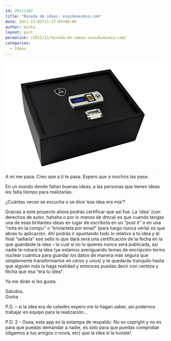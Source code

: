 ```yaml
---
id: 20111102
title: "Boveda de ideas: esaideaesmia.com"
date: 2011-11-02T11:27:07+00:00
author: Gorka
layout: post
permalink: /2011/11/boveda-de-ideas-esaideaesmia-com/
categories:
  - Ideas
---
```

<img style="margin: auto;" src="/public/img/2011/11/safety-vault.jpg" alt="Safety vault" />

A mí me pasa. Creo que a tí te pasa. Espero que a muchos les pase.

En un mundo donde faltan buenas ideas, a las personas que tienen ideas les falta tiempo para realizarlas.

¿Cuántas veces se escucha o se dice ‘esa idea era mía’?

Gracias a este proyecto ahora podrás certificar que así fue.
La ‘idea’ (con derechos de autor, hahaha o por lo menos de dmca) es que cuando tengas una de esas brillantes ideas en lugar de escribirla en un “post it” o en una “nota en la compu” o “enviartela por email” (para luego nunca verla) es que abras tu aplicación. Ahí podrás ir apuntando todo lo relativo a tú idea y al final “sellarla” ese sello lo que dará será una certificación de la fecha en la que guardaste la idea – la cual si no lo quieres nunca será publicada, así nadie te robará la idea (ya estamos averiguando temas de encripción termo nuclear cuántica para guardar los datos de manera más segura que simplemente transformarlos en ceros y unos) y te quedarás tranquilo hasta que alguien más la haga realidad y entonces puedas decir con certeza y fecha que esa “era tu idea”.

Ya me dirán si les gusta.

Saludos,<br />
Gorka

P.D. – si la idea era de ustedes espero me lo hagan saber, así podemos trabajar en equipo para la realización…

P.D. 2 - Osea, esta app es la estampa de respaldo. No es copright y no es para que puedas demandar a nadie, es sólo para que puedas comprobar (digamos a tus amigos o novia, etc) que la idea sí la tuviste!

